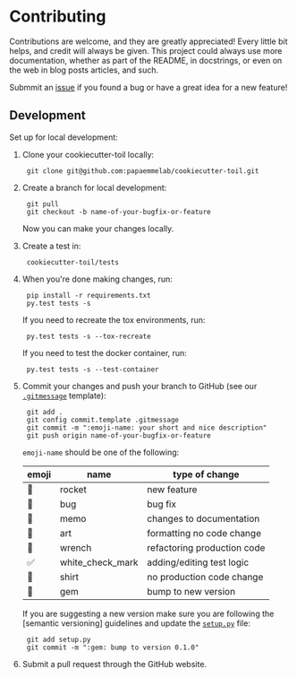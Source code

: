 # Contributing

Contributions are welcome, and they are greatly appreciated! Every little bit helps, and credit will always be given. This project could always use more documentation, whether as part of the README, in docstrings, or even on the web in blog posts articles, and such.

Submmit an [issue] if you found a bug or have a great idea for a new feature!

## Development

Set up for local development:

1. Clone your cookiecutter-toil locally:

        git clone git@github.com:papaemmelab/cookiecutter-toil.git

1. Create a branch for local development:

        git pull
        git checkout -b name-of-your-bugfix-or-feature

    Now you can make your changes locally.

1. Create a test in:

        cookiecutter-toil/tests

1. When you're done making changes, run:

        pip install -r requirements.txt
        py.test tests -s

    If you need to recreate the tox environments, run:

        py.test tests -s --tox-recreate

    If you need to test the docker container, run:

        py.test tests -s --test-container

1. Commit your changes and push your branch to GitHub (see our [`.gitmessage`] template):

        git add .
        git config commit.template .gitmessage
        git commit -m ":emoji-name: your short and nice description"
        git push origin name-of-your-bugfix-or-feature

    `emoji-name` should be one of the following:

    | emoji | name             | type of change              |
    | ----- | ---------------- | --------------------------- |
    | 🚀    | rocket           | new feature                 |
    | 🐛    | bug              | bug fix                     |
    | 📝    | memo             | changes to documentation    |
    | 🎨    | art              | formatting  no code change  |
    | 🔧    | wrench           | refactoring production code |
    | ✅    | white_check_mark | adding/editing test logic   |
    | 👕    | shirt            | no production code change   |
    | 💎    | gem              | bump to new version         |

    If you are suggesting a new version make sure you are following the [semantic versioning] guidelines and update the [`setup.py`] file:

        git add setup.py
        git commit -m ":gem: bump to version 0.1.0"

1. Submit a pull request through the GitHub website.

<!-- References -->
[`setup.py`]: ../setup.py
[`.gitmessage`]: ../.gitmessage
[semver]: http://semver.org/
[issue]: https://github.com/papaemmelab/cookiecutter-toil/issues
